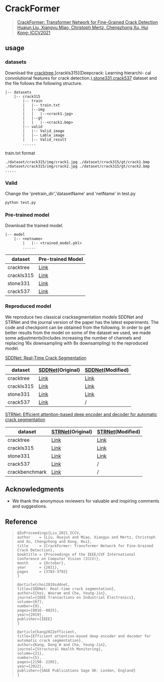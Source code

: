 

# CrackFormer

>[CrackFormer: Transformer Network for Fine-Grained Crack Detection
>Huajun Liu, Xiangyu Miao, Christoph Mertz, Chengzhong Xu, Hui Kong; 
ICCV2021](https://openaccess.thecvf.com/content/ICCV2021/html/Liu_CrackFormer_Transformer_Network_for_Fine-Grained_Crack_Detection_ICCV_2021_paper.html)

## usage
### datasets
Download the [cracktree](https://www.sciencedirect.com/science/article/pii/S0167865511003795),[crackls315](Deepcrack: Learning hierarchi-
cal convolutional features for crack detection.),[stone331](https://www.sciencedirect.com/science/article/pii/S1051200420302529),[crack537](https://www.sciencedirect.com/science/article/pii/S0925231219300566) dataset and the file follows the following structure.

```
|-- datasets
    |-- crack315
        |-- train
        |   |-- train.txt
        |   |--img
        |   |   |--<crack1.jpg>
        |   |--gt
        |   |   |--<crack1.bmp>
        |-- valid
        |   |-- Valid_image
        |   |-- Lable_image
        |   |-- Valid_result
        ......
```

train.txt format
```
./dataset/crack315/img/crack1.jpg ./dataset/crack315/gt/crack1.bmp
./dataset/crack315/img/crack2.jpg ./dataset/crack315/gt/crack2.bmp
.....
```

### Valid

Change the 'pretrain_dir','datasetName' and 'netName' in test.py

```
python test.py
```

### Pre-trained model

Download the trained model.

```
|-- model
    |-- <netname>
        |   |-- <trained_model.pkl>
        ......
```



| dataset    | Pre-trained Model                                            |
| ---------- | ------------------------------------------------------------ |
| cracktree  | [Link](https://drive.google.com/file/d/1avhmDO7AdM_D4BR25aeNg7lBgch6m_d8/view?usp=share_link) |
| crackls315 | [Link](https://drive.google.com/file/d/1ugZkeQ8_RFkaP_caLCIshbzJDD2MOHau/view?usp=share_link) |
| stone331   | [Link](https://drive.google.com/file/d/1L_f-yUIQc1YP7xHaQtCn-agcVtjWVV6O/view?usp=share_link) |
| crack537   | [Link](https://drive.google.com/file/d/1A5m_rsFcwONii1fi_39jZ-HcTeLw7Rvb/view?usp=share_link) |



### Reproduced model

We reproduce two classical cracksegmentation models SDDNet and STRNet and the journal version of the paper has the latest experiments. The code and checkpoint can be obtained from the following. In order to get better results from the model on some of the dataset we used, we made some adjustments(Includes increasing the number of channels and replacing 16x downsampling with 8x downsampling) to the reproduced model.

[SDDNet: Real-Time Crack Segmentation](https://ieeexplore.ieee.org/abstract/document/8863123)



| dataset    | [SDDNet](https://drive.google.com/file/d/1Q72L4nR6kLpW2N9u0IlqpvAO522jc50z/view?usp=share_link)(Original) | [SDDNet](https://drive.google.com/file/d/1en8kssPcETVlwO7m92HSsk2dj9itRwuD/view?usp=share_link)(Modified) |
| ---------- | ------------------------------------------------------------ | ------------------------------------------------------------ |
| cracktree  | [Link](https://drive.google.com/file/d/11au0082GzjGG294HPE-JKcZsHRhZdLY1/view?usp=share_link) | [Link](https://drive.google.com/file/d/1nB9qVkJ7-JGWAEHkpMHvz58aZPgulDVz/view?usp=share_link) |
| crackls315 | [Link](https://drive.google.com/file/d/1-1OXGChYdyToNeuhn5cDNqQhCLnYKMYg/view?usp=share_link) | [Link](https://drive.google.com/file/d/1kU4-tJFx7S8d51Dkqt071gyLQaJlxWoP/view?usp=share_link) |
| stone331   | [Link](https://drive.google.com/file/d/1k1C36Mj0mg9rLItKPAlRocXO1fBY_bSz/view?usp=share_link) | [Link](https://drive.google.com/file/d/15OR5Bpp3h_lWbOa5If_pF6WKD0stqlr4/view?usp=share_link) |
| crack537   | [Link](https://drive.google.com/file/d/1a9O8HWhv5Yfv8ndqPLzzgljD6eQPY22y/view?usp=share_link) | /                                                            |


[STRNet: Efficient attention-based deep encoder and decoder for automatic crack segmentation](https://journals.sagepub.com/doi/full/10.1177/14759217211053776)

| dataset        | [STRNet](https://drive.google.com/file/d/15vtHFKvyWNOsWi3f1PJcjR-Nr9DMh2V4/view?usp=share_link)(Original) | [STRNet](https://drive.google.com/file/d/15QDEAWWwaI62sDB7oz_otSXQNTXH-Lhj/view?usp=share_link)(Modified) |
| -------------- | ------------------------------------------------------------ | ------------------------------------------------------------ |
| cracktree      | [Link](https://drive.google.com/file/d/1L-B_45RQqe616lUW3NxD8qO8ngVo2cpa/view?usp=share_link) | [Link](https://drive.google.com/file/d/1gL7Oy49ZjujIHAwqRl6KCaktl9-siCIN/view?usp=share_link) |
| crackls315     | [Link](https://drive.google.com/file/d/1mErEjzODJB8LXxNo0Z_FIG9n6xVaN9oW/view?usp=share_link) | [Link](https://drive.google.com/file/d/1g39lXV9h0_pdJ7P3ZkXMA2cdXwZ12W1a/view?usp=share_link) |
| stone331       | [Link](https://drive.google.com/file/d/1IXKq5vOPSIhg57LV_8ltzvsJ3Odie-t1/view?usp=share_link) | [Link](https://drive.google.com/file/d/1g39lXV9h0_pdJ7P3ZkXMA2cdXwZ12W1a/view?usp=share_link) |
| crack537       | [Link](https://drive.google.com/file/d/1iS-JnlpfQCm4IKsWGaa4KYbzrozMdZMZ/view?usp=share_link) | /                                                            |
| crackbenchmark | [Link](https://drive.google.com/file/d/1Au66qlYGIhmdNGTrhIo5ADNz4VgxiPPr/view?usp=share_link) | /                                                            |

## Acknowledgments

- We thank the anonymous reviewers for valuable and inspiring comments and suggestions.

## Reference
>``` 
>@InProceedings{Liu_2021_ICCV,
>author    = {Liu, Huajun and Miao, Xiangyu and Mertz, Christoph and Xu, Chengzhong and Kong, Hui},
>title     = {CrackFormer: Transformer Network for Fine-Grained Crack Detection},
>booktitle = {Proceedings of the IEEE/CVF International Conference on Computer Vision (ICCV)},
>month     = {October},
>year      = {2021},
>pages     = {3783-3792}
>}
>
>@article{choi2019sddnet,
>title={SDDNet: Real-time crack segmentation},
>author={Choi, Wooram and Cha, Young-Jin},
>journal={IEEE Transactions on Industrial Electronics},
>volume={67},
>number={9},
>pages={8016--8025},
>year={2019},
>publisher={IEEE}
>}
>
>@article{kang2022efficient,
>title={Efficient attention-based deep encoder and decoder for automatic crack segmentation},
>author={Kang, Dong H and Cha, Young-Jin},
>journal={Structural Health Monitoring},
>volume={21},
>number={5},
>pages={2190--2205},
>year={2022},
>publisher={SAGE Publications Sage UK: London, England}
>}
>
>```
